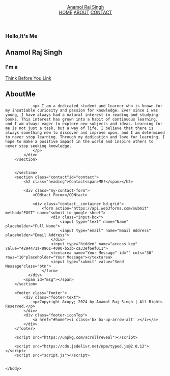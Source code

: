 <!DOCTYPE html>
<html lang="en">
    <head>
        <meta charset="UTF-8">
        <meta http-equiv="X-UA-Compatible" content="IE=edge">
        <meta name="viewport" content="width=device-width,initial-scale=1.0">
        <title>Anamol Raj Singh</title>
        <link href='https://unpkg.com/boxicons@2.1.4/css/boxicons.min.css' rel='stylesheet'>
        <link rel="stylesheet" type="text/css" href="style.css">
    </head>
    <body>
        <!--body-->
        <header class="header">
            <a href="" class="logo">Anamol Raj Singh</a>
            <i class='bx bx-menu' id="menu-icon"></i>
            <nav class="navbar">
                <a href="#home" class="active">HOME</a>
                <a href="#about">ABOUT</a>
                <a href="#contact">CONTACT</a>
            </nav>
        </header>
        <section class="home" id="home">
            <div class="home-content">
                <h3>Hello,It's Me</h3>
                <h1>Anamol Raj Singh</h1>
                <h3>I'm a <span class="multiple-text"></span></h3>
                <div class="social-media">
                    <a href="https://youtube.com/@anamolrajsingh"><i class='bx bxl-youtube'></i></a>
                    <a href="https://www.facebook.com/official.anamolrajsingh"><i class='bx bxl-facebook'></i></a>
                    <a href="https://www.instagram.com/anamolrajsingh.official/"><i class='bx bxl-instagram' ></i></a>
                    <a href="https://www.linkedin.com/in/anamolrajsingh/"><i class='bx bxl-linkedin-square' ></i></a>
                    <a href="https://github.com/anamolrajsingh"><i class='bx bxl-github'></i></a>
                </div>
                <a href="#" class="btn">Think Before You Link</a>
            </div>
            <div class="home-img">
                <img src="https://i.ibb.co/rkXbZrX/profile-pic.png" alt="">
            </div>
        </section>
        <section class="about" id="about">
            <div class="about-img">
                <img src="https://i.ibb.co/1TFJRwj/Ayanokouji-Kiyotaka-600-3016704-removebg-preview.png" alt="">
            </div>
            <div class="about-content">
                <h2 class="heading">About<span>Me</span></h2>
                
                <p> I am a dedicated student and learner who is known for my insatiable curiosity and passion for knowledge. Ever since I was young, I have always had a natural interest in reading and studying books. This interest has grown into a habit of continuous learning, and I am always eager to explore new subjects and ideas. Learning for me is not just a task, but a way of life. I believe that there is always something new to discover and improve upon, and I am determined to never stop learning. Through my dedication and love for learning, I hope to make a positive impact in the world and inspire others to never stop seeking knowledge.
                </p>
            </div>
        </section>
        
                
        </section>
        <section class="contact"id="contact">
            <h2 class="heading">Contact<span>ME!</span></h2>

            <div class="my-contact-form">
                <CONtact Form></CONtact>
                  
                <div class="contact__container bd-grid">
                    <form action="https://api.web3forms.com/submit" method="POST" name="submit-to-google-sheet">
                        <div class="input-box">
                            <input type="text" name="Name" placeholder="Full Name">
                            <input type="email" name="Email Address" placeholder="Email Address">
                        </div>
                        <input type="hidden" name="access_key" value="4294471a-8961-4090-b53b-ca33ef6ef011">
                        <textarea name="Your Message" id="" cols="30" rows="10"placeholder="Your Message"></textarea>
                        <input type="submit" value="Send Message"class="btn">
                    </form>
              </div>
            <span id="msg"></span>
        </section>

        <footer class="footer">
            <div class="footer-text">
                <p>Copyright &copy; 2024 by Anamol Raj Singh | All Rights Reserved.</p>
            </div>
            <div class="footer-iconTop">
                <a href="#home"><i class='bx bx-up-arrow-alt' ></i></a>
            </div>
        </footer>

        <script src="https://unpkg.com/scrollreveal"></script>

        <script src="https://cdn.jsdelivr.net/npm/typed.js@2.0.12"></script>
        <script src="script.js"></script>
       
        
    </body>
</html>
